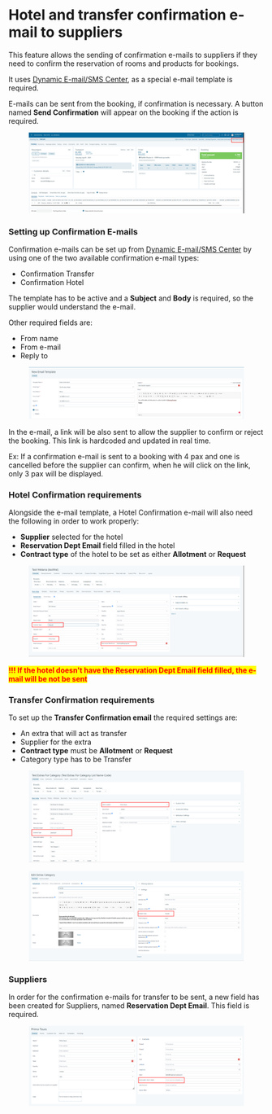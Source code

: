 # Hotel and transfer confirmation e-mail to suppliers

This feature allows the sending of confirmation e-mails to suppliers if they need to confirm the reservation of rooms and products for bookings.

It uses [Dynamic E-mail/SMS Center](email-setup/page-14.md), as a special e-mail template is required.

E-mails can be sent from the booking, if confirmation is necessary. A button named **Send Confirmation** will appear on the booking if the action is required.

<figure><img src=".gitbook/assets/image (13) (1) (1) (1) (1) (1).png" alt=""><figcaption></figcaption></figure>

### Setting up Confirmation E-mails <a href="#setting-up-confirmation-e-mails" id="setting-up-confirmation-e-mails"></a>

Confirmation e-mails can be set up from [Dynamic E-mail/SMS Center](email-setup/page-14.md) by using one of the two available confirmation e-mail types:

* Confirmation Transfer
* Confirmation Hotel

The template has to be active and a **Subject** and **Body** is required, so the supplier would understand the e-mail.

Other required fields are:

* From name
* From e-mail
* Reply to

<figure><img src=".gitbook/assets/image (14) (1) (1) (1) (1).png" alt=""><figcaption></figcaption></figure>

In the e-mail, a link will be also sent to allow the supplier to confirm or reject the booking. This link is hardcoded and updated in real time.

Ex: If a confirmation e-mail is sent to a booking with 4 pax and one is cancelled before the supplier can confirm, when he will click on the link, only 3 pax will be displayed.

### Hotel Confirmation requirements <a href="#hotel-confirmation-requirements" id="hotel-confirmation-requirements"></a>

Alongside the e-mail template, a Hotel Confirmation e-mail will also need the following in order to work properly:

* **Supplier** selected for the hotel
* **Reservation Dept Email** field filled in the hotel
* **Contract type** of the hotel to be set as either **Allotment** or **Request**

<figure><img src=".gitbook/assets/image (15) (1) (1) (1) (1).png" alt=""><figcaption></figcaption></figure>

<mark style="color:red;">**!!! If the hotel doesn't have the Reservation Dept Email field filled, the e-mail will be not be sent**</mark>

### Transfer Confirmation requirements <a href="#transfer-confirmation-requirements" id="transfer-confirmation-requirements"></a>

To set up the **Transfer Confirmation email** the required settings are:

* An extra that will act as transfer
* Supplier for the extra
* **Contract type** must be **Allotment** or **Request**
* Category type has to be Transfer

<figure><img src=".gitbook/assets/image (16) (1) (1) (1) (1).png" alt=""><figcaption></figcaption></figure>

<figure><img src=".gitbook/assets/image (17) (1) (1) (1) (1).png" alt=""><figcaption></figcaption></figure>

### Suppliers <a href="#suppliers" id="suppliers"></a>

In order for the confirmation e-mails for transfer to be sent, a new field has been created for Suppliers, named **Reservation Dept Email**. This field is required.

<figure><img src=".gitbook/assets/image (18) (1) (1) (1) (1).png" alt=""><figcaption></figcaption></figure>
